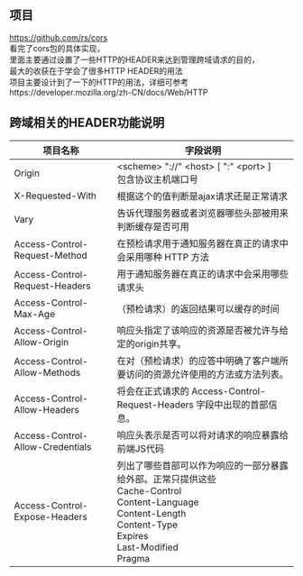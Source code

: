 ## 项目
https://github.com/rs/cors  
看完了cors包的具体实现，  
里面主要通过设置了一些HTTP的HEADER来达到管理跨域请求的目的，  
最大的收获在于学会了很多HTTP HEADER的用法  
项目主要设计到了一下的HTTP的用法，详细可参考https://developer.mozilla.org/zh-CN/docs/Web/HTTP  
## 跨域相关的HEADER功能说明
|  项目名称   | 字段说明  |
|  ----  | ----  |
|  Origin     |  \<scheme> "://" \<host> [ ":" \<port> ] <br>包含协议主机端口号   |
|  X-Requested-With| 根据这个的值判断是ajax请求还是正常请求|
|  Vary | 告诉代理服务器或者浏览器哪些头部被用来判断缓存是否可用|
|  Access-Control-Request-Method   |在预检请求用于通知服务器在真正的请求中会采用哪种  HTTP 方法 |
|  Access-Control-Request-Headers |用于通知服务器在真正的请求中会采用哪些请求头|
|  Access-Control-Max-Age|（预检请求）的返回结果可以缓存的时间|
|  Access-Control-Allow-Origin |响应头指定了该响应的资源是否被允许与给定的origin共享。|
|  Access-Control-Allow-Methods| 在对（预检请求）的应答中明确了客户端所要访问的资源允许使用的方法或方法列表。|
|  Access-Control-Allow-Headers| 将会在正式请求的 Access-Control-Request-Headers 字段中出现的首部信息。|
|  Access-Control-Allow-Credentials| 响应头表示是否可以将对请求的响应暴露给前端JS代码|
|  Access-Control-Expose-Headers| 列出了哪些首部可以作为响应的一部分暴露给外部。正常只提供这些<br>Cache-Control<br>Content-Language<br>Content-Length<br>Content-Type<br>Expires<br>Last-Modified<br>Pragma|
